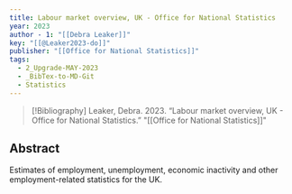 ```yaml
---
title: Labour market overview, UK - Office for National Statistics
year: 2023
author - 1: "[[Debra Leaker]]"
key: "[[@Leaker2023-do]]"
publisher: "[[Office for National Statistics]]"
tags:
  - 2_Upgrade-MAY-2023
  - _BibTex-to-MD-Git
  - Statistics
---
```


> [!Bibliography]
> Leaker, Debra. 2023. “Labour market overview, UK - Office for National Statistics.” "[[Office for National Statistics]]"

## Abstract
Estimates of employment, unemployment, economic inactivity and other employment-related statistics for the UK.